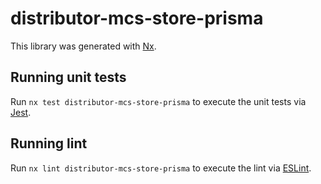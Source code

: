# distributor-mcs-store-prisma

This library was generated with [Nx](https://nx.dev).

## Running unit tests

Run `nx test distributor-mcs-store-prisma` to execute the unit tests via [Jest](https://jestjs.io).

## Running lint

Run `nx lint distributor-mcs-store-prisma` to execute the lint via [ESLint](https://eslint.org/).
